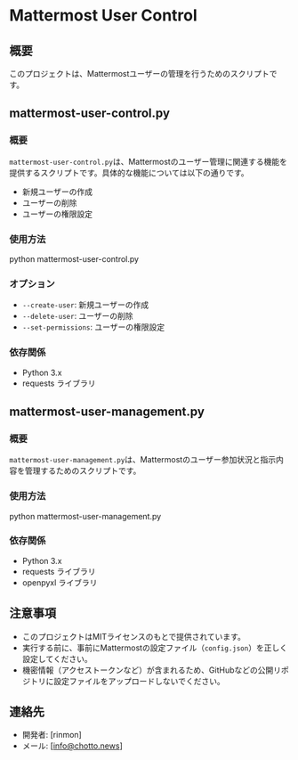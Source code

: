 # Mattermost User Control

## 概要
このプロジェクトは、Mattermostユーザーの管理を行うためのスクリプトです。

## mattermost-user-control.py
### 概要
`mattermost-user-control.py`は、Mattermostのユーザー管理に関連する機能を提供するスクリプトです。具体的な機能については以下の通りです。

- 新規ユーザーの作成
- ユーザーの削除
- ユーザーの権限設定

### 使用方法

python mattermost-user-control.py

### オプション
- `--create-user`: 新規ユーザーの作成
- `--delete-user`: ユーザーの削除
- `--set-permissions`: ユーザーの権限設定

### 依存関係
- Python 3.x
- requests ライブラリ

## mattermost-user-management.py
### 概要
`mattermost-user-management.py`は、Mattermostのユーザー参加状況と指示内容を管理するためのスクリプトです。

### 使用方法

python mattermost-user-management.py


### 依存関係
- Python 3.x
- requests ライブラリ
- openpyxl ライブラリ

## 注意事項
- このプロジェクトはMITライセンスのもとで提供されています。
- 実行する前に、事前にMattermostの設定ファイル（`config.json`）を正しく設定してください。
- 機密情報（アクセストークンなど）が含まれるため、GitHubなどの公開リポジトリに設定ファイルをアップロードしないでください。

## 連絡先
- 開発者: [rinmon]
- メール: [info@chotto.news]
